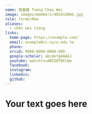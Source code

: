 ```yaml
---
name: 曾晨維 Tzeng Chen Wei    
image: images/members/403415066.jpg 
role: formerMem
aliases:
  - chen wei tzeng
links:
  home-page: https://example.com/
  email: example@cs.nycu.edu.tw
  phone: 
  orcid: 0000-0000-0000-000
  google-scholar: abcdefgAAAAJ
  youtube: watch?v=ABCDEF0FLWw
  facebook:
  instagram:
  linkedin:
  github:
---
```

# Your text goes here
